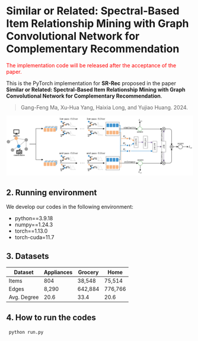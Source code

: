  # Similar or Related: Spectral-Based Item Relationship Mining with Graph Convolutional Network for Complementary Recommendation
 
<font color='red'>The implementation code will be released after the acceptance of the paper.</font>

This is the PyTorch implementation for **SR-Rec** proposed in the paper **Similar or Related: Spectral-Based Item Relationship Mining with Graph Convolutional Network for Complementary Recommendation**.

> Gang-Feng Ma, Xu-Hua Yang, Haixia Long, and Yujiao Huang. 2024.

![img_1.png](img_1.png)

## 2. Running environment

We develop our codes in the following environment:

- python==3.9.18
- numpy==1.24.3
- torch==1.13.0
- torch-cuda=11.7

## 3. Datasets

| Dataset      | Appliances   | Grocery | Home |
| ------------ |----------| ------  | -------------|
| Items        | 804      | 38,548  | 75,514       |
| Edges        | 8,290    | 642,884 | 776,766      |
| Avg. Degree  | 20.6     | 33.4    | 20.6         |

## 4. How to run the codes


```python9
 python run.py
```
